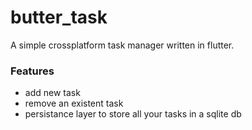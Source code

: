 # butter_task

A simple crossplatform task manager written in flutter.

### Features
- add new task
- remove an existent task
- persistance layer to store all your tasks in a sqlite db
